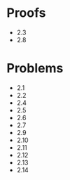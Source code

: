 # Proofs
- 2.3
- 2.8

# Problems
- 2.1
- 2.2
- 2.4
- 2.5
- 2.6
- 2.7
- 2.9
- 2.10
- 2.11
- 2.12
- 2.13
- 2.14
